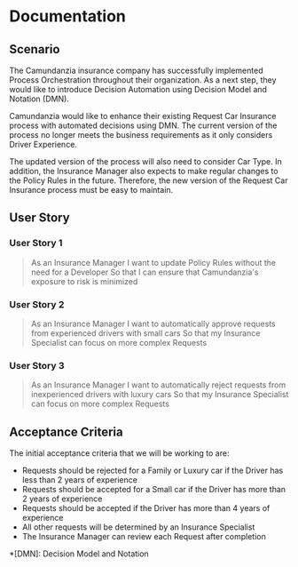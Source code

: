 # Documentation

## Scenario
The Camundanzia insurance company has successfully implemented Process Orchestration throughout their organization. As a next step, they would like to introduce Decision Automation using Decision Model and Notation (DMN).  

Camundanzia would like to enhance their existing Request Car Insurance process with automated decisions using DMN. The current version of the process no longer meets the business requirements as it only considers Driver Experience.  

The updated version of the process will also need to consider Car Type. In addition, the Insurance Manager also expects to make regular changes to the Policy Rules in the future. Therefore, the new version of the Request Car Insurance process must be easy to maintain.  


## User Story
### User Story 1
> As an Insurance Manager
> I want to update Policy Rules without the need for a Developer
> So that I can ensure that Camundanzia's exposure to risk is minimized

### User Story 2
> As an Insurance Manager
> I want to automatically approve requests from experienced drivers with small cars
> So that my Insurance Specialist can focus on more complex Requests

### User Story 3
> As an Insurance Manager
> I want to automatically reject requests from inexperienced drivers with luxury cars
> So that my Insurance Specialist can focus on more complex Requests

## Acceptance Criteria
The initial acceptance criteria that we will be working to are:  
+ Requests should be rejected for a Family or Luxury car if the Driver has less than 2 years of experience
+ Requests should be accepted for a Small car if the Driver has more than 2 years of experience
+ Requests should be accepted if the Driver has more than 4 years of experience
+ All other requests will be determined by an Insurance Specialist
+ The Insurance Manager can review each Request after completion

*[DMN]: Decision Model and Notation
